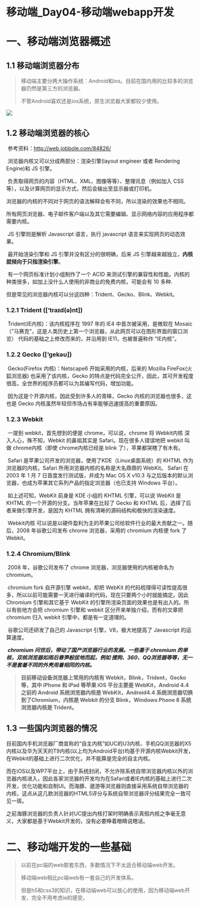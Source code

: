 # 移动端_Day04-移动端webapp开发

# 一、移动端浏览器概述

## 1.1	移动端浏览器分布

> 移动端主要分两大操作系统：Android和ios。目前在国内用的比较多的浏览器仍然是第三方的浏览器。
>
> 不管Android喜欢还是ios系统，原生浏览器大家都较少使用。

![](http://o7cqr8cfk.bkt.clouddn.com/17-3-13/76507331-file_1489394011130_b8f4.png)

## 1.2	移动端浏览器的核心

​	参考资料：http://web.jobbole.com/84826/

​	浏览器内核又可以分成两部分：渲染引擎(layout engineer 或者 Rendering Engine)和 JS 引擎。

​	负责取得网页的内容（HTML、XML、图像等等）、整理讯息（例如加入 CSS 等），以及计算网页的显示方式，然后会输出至显示器或打印机。

​	浏览器的内核的不同对于网页的语法解释会有不同，所以渲染的效果也不相同。

​	所有网页浏览器、电子邮件客户端以及其它需要编辑、显示网络内容的应用程序都需要内核。

​	JS 引擎则是解析 Javascript 语言，执行 javascript 语言来实现网页的动态效果。

​	最开始渲染引擎和 JS 引擎并没有区分的很明确，后来 JS 引擎越来越独立，**内核就倾向于只指渲染引擎**。

​	有一个网页标准计划小组制作了一个 ACID 来测试引擎的兼容性和性能。内核的种类很多，如加上没什么人使用的非商业的免费内核，可能会有 10 多种.

​	但是常见的浏览器内核可以分这四种：Trident、Gecko、Blink、Webkit。

### 1.2.1	Trident ([‘traɪd(ə)nt])

​	Trident(IE内核)：该内核程序在 1997 年的 IE4 中首次被采用，是微软在 Mosaic（”马赛克”，这是人类历史上第一个浏览器，从此网页可以在图形界面的窗口浏览） 代码的基础之上修改而来的，并沿用到 IE11，也被普遍称作 “IE内核”。

### 1.2.2	Gecko ([‘gekəʊ])

​	Gecko(Firefox 内核)：Netscape6 开始采用的内核，后来的 Mozilla FireFox(火狐浏览器) 也采用了该内核，Gecko 的特点是代码完全公开，因此，其可开发程度很高，全世界的程序员都可以为其编写代码，增加功能。

​	因为这是个开源内核，因此受到许多人的青睐，Gecko 内核的浏览器也很多，这也是 Gecko 内核虽然年轻但市场占有率能够迅速提高的重要原因。

### 1.2.3	Webkit

​	一提到 webkit，首先想到的便是 chrome，可以说，chrome 将 Webkit内核 深入人心，殊不知，Webkit 的鼻祖其实是 Safari。现在很多人错误地把 webkit 叫做 chrome内核（即使 chrome内核已经是 blink 了），苹果都哭瞎了有木有。

​	Safari 是苹果公司开发的浏览器，使用了KDE（Linux桌面系统）的 KHTML 作为浏览器的内核，Safari 所用浏览器内核的名称是大名鼎鼎的 WebKit。 Safari 在 2003 年 1 月 7 日首度发行测试版，并成为 Mac OS X v10.3 与之后版本的默认浏览器，也成为苹果其它系列产品的指定浏览器（也已支持 Windows 平台）。

​	如上述可知，WebKit 前身是 KDE 小组的 KHTML 引擎，可以说 WebKit 是 KHTML 的一个开源的分支。当年苹果在比较了 Gecko 和 KHTML 后，选择了后者来做引擎开发，是因为 KHTML 拥有清晰的源码结构和极快的渲染速度。

​	Webkit内核 可以说是以硬件盈利为主的苹果公司给软件行业的最大贡献之一。随后，2008 年谷歌公司发布 chrome 浏览器，采用的 chromium 内核便 fork 了 Webkit。

### 1.2.4	Chromium/Blink

​	2008 年，谷歌公司发布了 chrome 浏览器，浏览器使用的内核被命名为 chromium。

​	chromium fork 自开源引擎 webkit，却把 WebKit 的代码梳理得可读性提高很多，所以以前可能需要一天进行编译的代码，现在只要两个小时就能搞定。因此 Chromium 引擎和其它基于 WebKit 的引擎所渲染页面的效果也是有出入的。所以有些地方会把 chromium 引擎和 webkit 区分开来单独介绍，而有的文章把 chromium 归入 webkit 引擎中，都是有一定道理的。

​	谷歌公司还研发了自己的 Javascript 引擎，V8，极大地提高了 Javascript 的运算速度。

​	***chromium 问世后，带动了国产浏览器行业的发展。一些基于 chromium 的单核，双核浏览器如雨后春笋般拔地而起，例如 搜狗、360、QQ浏览器等等，无一不是套着不同的外壳用着相同的内核。***

> **目前移动设备浏览器上常用的内核有 Webkit，Blink，Trident，Gecko 等，其中 iPhone 和 iPad 等苹果 iOS 平台主要是 WebKit，Android 4.4 之前的 Android 系统浏览器内核是 WebKit，Android4.4 系统浏览器切换到了Chromium，内核是 Webkit 的分支 Blink，Windows Phone 8 系统浏览器内核是 Trident。**

## 1.3	一些国内浏览器的情况

​	目前国内手机浏览器厂商宣称的“自主内核”如UC的U3内核、手机QQ浏览器的X5内核以及华为天天的T9内核(以上均为Android平台)均基于开源内核Webkit开发，在Webkit的基础上进行二次优化，并不能算是完全的自主内核。

​	而在iOS以及WP7平台上，由于系统封闭，不允许除系统自带浏览器内核以外的浏览器内核进入，因此各家浏览器的开发均为在Safari或者IE内核的基础上进行二次开发，优化功能和自制UI。而海豚、遨游等浏览器则直接采用系统自带浏览器的内核，这点从这几款浏览器的HTML5评分与系统自带浏览器评分结果完全一致可见一斑。

​	之前海豚浏览器的负责人针对UC提出内核打架时明确表示真假内核之争毫无意义，大家都是基于Webkit开发的，没有必要睁着眼睛说瞎话。

# 二、移动端开发的一些基础

> 以前在pc端的web那套东西，多数情况下不太适合移动端web开发。
>
> 移动端web相比pc端web有一套自己的开发体系。
>
> 但是h5和css3的知识，在移动端web可以放心的使用，因为移动端web开发，完全不用考虑ie的感受。









